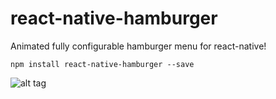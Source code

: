 # react-native-hamburger
Animated fully configurable hamburger menu for react-native!

``` npm install react-native-hamburger --save ```

![alt tag](gif/hamburger.gif)
